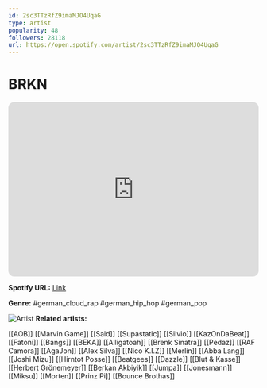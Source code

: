 ```yaml
---
id: 2sc3TTzRfZ9imaMJO4UqaG
type: artist
popularity: 48
followers: 28118
url: https://open.spotify.com/artist/2sc3TTzRfZ9imaMJO4UqaG
---
```

# BRKN

<iframe style="border-radius:12px" src="https://open.spotify.com/embed/artist/2sc3TTzRfZ9imaMJO4UqaG" width="100%" height="352" frameBorder="0" allowfullscreen="" allow="autoplay; clipboard-write; encrypted-media; fullscreen; picture-in-picture" loading="lazy"></iframe>

**Spotify URL:** [Link](https://open.spotify.com/artist/2sc3TTzRfZ9imaMJO4UqaG)

**Genre:**  #german_cloud_rap #german_hip_hop #german_pop

![Artist](https://i.scdn.co/image/ab6761610000e5eb03bf223146bde86515e68c57)
**Related artists:**

[[AOB]]
[[Marvin Game]]
[[Said]]
[[Supastatic]]
[[Silvio]]
[[KazOnDaBeat]]
[[Fatoni]]
[[Bangs]]
[[BEKA]]
[[Alligatoah]]
[[Brenk Sinatra]]
[[Pedaz]]
[[RAF Camora]]
[[AgaJon]]
[[Alex Silva]]
[[Nico K.I.Z]]
[[Merlin]]
[[Abba Lang]]
[[Joshi Mizu]]
[[Hirntot Posse]]
[[Beatgees]]
[[Dazzle]]
[[Blut & Kasse]]
[[Herbert Grönemeyer]]
[[Berkan Akbiyik]]
[[Jumpa]]
[[Jonesmann]]
[[Miksu]]
[[Morten]]
[[Prinz Pi]]
[[Bounce Brothas]]
